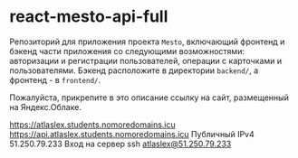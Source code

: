 # react-mesto-api-full
Репозиторий для приложения проекта `Mesto`, включающий фронтенд и бэкенд части приложения со следующими возможностями: авторизации и регистрации пользователей, операции с карточками и пользователями. Бэкенд расположите в директории `backend/`, а фронтенд - в `frontend/`. 
  
Пожалуйста, прикрепите в это описание ссылку на сайт, размещенный на Яндекс.Облаке.

https://atlaslex.students.nomoredomains.icu
https://api.atlaslex.students.nomoredomains.icu
Публичный IPv4 51.250.79.233
Вход на сервер ssh atlaslex@51.250.79.233
